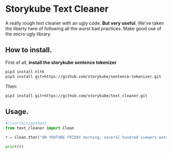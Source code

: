 # Storykube Text Cleaner
A really rough text cleaner with an ugly code. **But very useful**. 
We've taken the liberty here of following all the worst bad practices. Make good use of the micro ugly library.

## How to install.

First of all, **install the storykube sentence tokenizer**

```bash
pip3 install nltk
pip3 install git+https://github.com/storykube/sentence-tokenizer.git
```

Then:
```bash
pip3 install git+https://github.com/storykube/text_cleaner.git
```

## Usage.
```python
#!/usr/bin/python3
from text_cleaner import Clean

r = Clean.that("ON YOUTUBE FRIDAY morning, several hundred viewers watched a live?animated video of a female Minecraft avatar with bare breasts opening a present full of the poop emoji. In the video’s thumbnail, two inflated breasts held up a poop Minecraft brick.")

print(r)
```